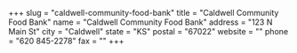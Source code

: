 +++
slug = "caldwell-community-food-bank"
title = "Caldwell Community Food Bank"
name = "Caldwell Community Food Bank"
address = "123 N Main St"
city = "Caldwell"
state = "KS"
postal = "67022"
website = ""
phone = "620 845-2278"
fax = ""
+++
